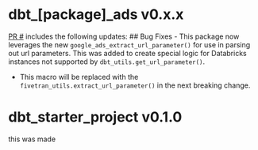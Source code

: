 # dbt_[package]_ads v0.x.x
[PR #]() includes the following updates: ## Bug Fixes - This package now leverages the new `google_ads_extract_url_parameter()` for use in parsing out url parameters. This was added to create special logic for Databricks instances not supported by `dbt_utils.get_url_parameter()`.
  - This macro will be replaced with the `fivetran_utils.extract_url_parameter()` in the next breaking change.

# dbt_starter_project v0.1.0
this was made